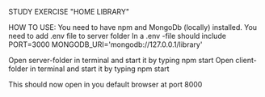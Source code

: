 
STUDY EXERCISE "HOME LIBRARY"


HOW TO USE:
You need to have npm and MongoDb (locally) installed.
You need to add .env file to server folder
In a .env -file should include
  PORT=3000
  MONGODB_URI='mongodb://127.0.0.1/library'

Open server-folder in terminal and start it by typing  npm start
Open client-folder in terminal and start it by typing  npm start

This should now open in you default browser at port 8000
